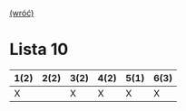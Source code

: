 [(wróć)](../)

# Lista 10
| 1(2) | 2(2) | 3(2) | 4(2) | 5(1) | 6(3) |
|------|------|------|------|------|------|
|   X  |      |   X  |   X  |   X  |   X  |


